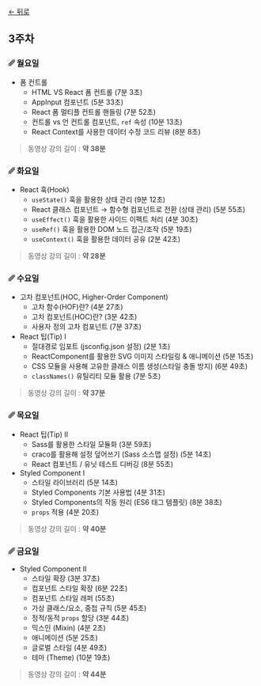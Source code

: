 [← 뒤로](./README.md)

## 3주차


### ␥ 월요일

- 폼 컨트롤
  - HTML VS React 폼 컨트롤 (7분 3초)
  - AppInput 컴포넌트 (5분 33초)
  - React 폼 멀티플 컨트롤 핸들링 (7분 52초)
  - 컨트롤 vs 언 컨트롤 컴포넌트, `ref` 속성 (10분 13초)
  - React Context를 사용한 데이터 수정 코드 리뷰 (8분 8초)

> 동영상 강의 길이 : <b>약 38분</b>



### ␥ 화요일

- React 훅(Hook)
  - `useState()` 훅을 활용한 상태 관리 (9분 12초)
  - React 클래스 컴포넌트 → 함수형 컴포넌트로 전환 (상태 관리) (5분 55초)
  - `useEffect()` 훅을 활용한 사이드 이펙트 처리 (4분 30초)
  - `useRef()` 훅을 활용한 DOM 노드 접근/조작 (5분 19초)
  - `useContext()` 훅을 활용한 데이터 공유 (2분 42초)

> 동영상 강의 길이 : <b>약 28분</b>



### ␥ 수요일

- 고차 컴포넌트(HOC, Higher-Order Component)
  - 고차 함수(HOF)란? (4분 27초)
  - 고차 컴포넌트(HOC)란? (3분 42초)
  - 사용자 정의 고차 컴포넌트 (7분 37초)
- React 팁(Tip) I
  - 절대경로 임포트 (jsconfig.json 설정) (2분 1초)
  - ReactComponent를 활용한 SVG 이미지 스타일링 & 애니메이션 (5분 15초)
  - CSS 모듈을 사용해 고유한 클래스 이름 생성(스타일 충돌 방지) (6분 49초)
  - `classNames()` 유틸리티 모듈 활용 (7분 5초)

> 동영상 강의 길이 : <b>약 37분</b>



### ␥ 목요일

- React 팁(Tip) II
  - Sass를 활용한 스타일 모듈화 (3분 59초)
  - craco를 활용해 설정 덮어쓰기 (Sass 소스맵 설정) (5분 14초)
  - React 컴포넌트 / 유닛 테스트 디버깅 (8분 55초)
- Styled Component I
  - 스타일 라이브러리 (5분 14초)
  - Styled Components 기본 사용법 (4분 31초)
  - Styled Components의 작동 원리 (ES6 태그 템플릿) (8분 38초)
  - `props` 적용 (4분 20초)

> 동영상 강의 길이 : <b>약 40분</b>



### ␥ 금요일

- Styled Component II
  - 스타일 확장 (3분 37초)
  - 컴포넌트 스타일 확장 (6분 22초)
  - 컴포넌트 스타일 래퍼 (55초)
  - 가상 클래스/요소, 중첩 규칙 (5분 45초)
  - 정적/동적 `props` 할당 (3분 44초)
  - 믹스인 (Mixin) (4분 2초)
  - 애니메이션 (5분 25초)
  - 글로벌 스타일 (4분 49초)
  - 테마 (Theme) (10분 19초)

> 동영상 강의 길이 : <b>약 44분</b>
